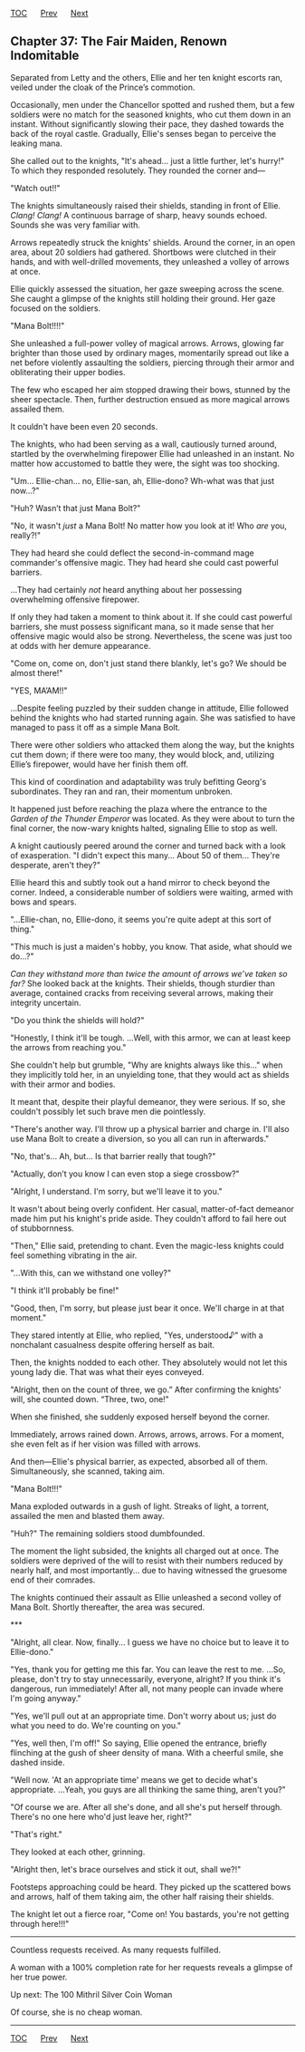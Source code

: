 [TOC](../readme.md)&nbsp;&nbsp;&nbsp;&nbsp;&nbsp;&nbsp;[Prev](index_split_011.md)&nbsp;&nbsp;&nbsp;&nbsp;&nbsp;&nbsp;[Next](index_split_013.md)



## Chapter 37: The Fair Maiden, Renown Indomitable

Separated from Letty and the others, Ellie and her ten knight escorts
ran, veiled under the cloak of the Prince’s commotion.

Occasionally, men under the Chancellor spotted and rushed them, but a
few soldiers were no match for the seasoned knights, who cut them down
in an instant. Without significantly slowing their pace, they dashed
towards the back of the royal castle. Gradually, Ellie's senses began to
perceive the leaking mana.

She called out to the knights, "It's ahead... just a little further,
let's hurry!" To which they responded resolutely. They rounded the
corner and—

"Watch out!!"

The knights simultaneously raised their shields, standing in front of
Ellie. *Clang!* *Clang!* A continuous barrage of sharp, heavy sounds
echoed. Sounds she was very familiar with.

Arrows repeatedly struck the knights' shields. Around the corner, in an
open area, about 20 soldiers had gathered. Shortbows were clutched in
their hands, and with well-drilled movements, they unleashed a volley of
arrows at once.

Ellie quickly assessed the situation, her gaze sweeping across the
scene. She caught a glimpse of the knights still holding their ground.
Her gaze focused on the soldiers.

"Mana Bolt!!!!"

She unleashed a full-power volley of magical arrows. Arrows, glowing far
brighter than those used by ordinary mages, momentarily spread out like
a net before violently assaulting the soldiers, piercing through their
armor and obliterating their upper bodies.

The few who escaped her aim stopped drawing their bows, stunned by the
sheer spectacle. Then, further destruction ensued as more magical arrows
assailed them.

It couldn't have been even 20 seconds.

The knights, who had been serving as a wall, cautiously turned around,
startled by the overwhelming firepower Ellie had unleashed in an
instant. No matter how accustomed to battle they were, the sight was too
shocking.

"Um... Ellie-chan... no, Ellie-san, ah, Ellie-dono? Wh-what was that
just now...?"

"Huh? Wasn’t that just Mana Bolt?"

"No, it wasn't *just* a Mana Bolt! No matter how you look at it! Who
*are* you, really?!"

They had heard she could deflect the second-in-command mage commander's
offensive magic. They had heard she could cast powerful barriers.

...They had certainly *not* heard anything about her possessing
overwhelming offensive firepower.

If only they had taken a moment to think about it. If she could cast
powerful barriers, she must possess significant mana, so it made sense
that her offensive magic would also be strong. Nevertheless, the scene
was just too at odds with her demure appearance.

"Come on, come on, don't just stand there blankly, let's go? We should
be almost there!"

"YES, MA’AM!!"

...Despite feeling puzzled by their sudden change in attitude, Ellie
followed behind the knights who had started running again. She was
satisfied to have managed to pass it off as a simple Mana Bolt.

There were other soldiers who attacked them along the way, but the
knights cut them down; if there were too many, they would block, and,
utilizing Ellie’s firepower, would have her finish them off.

This kind of coordination and adaptability was truly befitting Georg's
subordinates. They ran and ran, their momentum unbroken.

It happened just before reaching the plaza where the entrance to the
*Garden of the Thunder Emperor* was located. As they were about to turn
the final corner, the now-wary knights halted, signaling Ellie to stop
as well.

A knight cautiously peered around the corner and turned back with a look
of exasperation. "I didn't expect this many... About 50 of them...
They're desperate, aren't they?"

Ellie heard this and subtly took out a hand mirror to check beyond the
corner. Indeed, a considerable number of soldiers were waiting, armed
with bows and spears.

"...Ellie-chan, no, Ellie-dono, it seems you're quite adept at this sort
of thing."

"This much is just a maiden's hobby, you know. That aside, what should
we do...?"

*Can they withstand more than twice the amount of arrows we’ve taken so
far?* She looked back at the knights. Their shields, though sturdier
than average, contained cracks from receiving several arrows, making
their integrity uncertain.

"Do you think the shields will hold?"

"Honestly, I think it'll be tough. ...Well, with this armor, we can at
least keep the arrows from reaching you."

She couldn't help but grumble, "Why are knights always like this..."
when they implicitly told her, in an unyielding tone, that they would
act as shields with their armor and bodies.

It meant that, despite their playful demeanor, they were serious. If so,
she couldn't possibly let such brave men die pointlessly.

"There's another way. I'll throw up a physical barrier and charge in.
I'll also use Mana Bolt to create a diversion, so you all can run in
afterwards."

"No, that's... Ah, but... Is that barrier really that tough?"

"Actually, don’t you know I can even stop a siege crossbow?"

"Alright, I understand. I'm sorry, but we'll leave it to you."

It wasn't about being overly confident. Her casual, matter-of-fact
demeanor made him put his knight's pride aside. They couldn't afford to
fail here out of stubbornness.

"Then," Ellie said, pretending to chant. Even the magic-less knights
could feel something vibrating in the air.

"...With this, can we withstand one volley?"

"I think it'll probably be fine!"

"Good, then, I'm sorry, but please just bear it once. We'll charge in at
that moment."

They stared intently at Ellie, who replied, "Yes, understood♪" with a
nonchalant casualness despite offering herself as bait.

Then, the knights nodded to each other. They absolutely would not let
this young lady die. That was what their eyes conveyed.

"Alright, then on the count of three, we go.” After confirming the
knights' will, she counted down. “Three, two, one!"

When she finished, she suddenly exposed herself beyond the corner.

Immediately, arrows rained down. Arrows, arrows, arrows. For a moment,
she even felt as if her vision was filled with arrows.

And then—Ellie's physical barrier, as expected, absorbed all of them.
Simultaneously, she scanned, taking aim.

"Mana Bolt!!!"

Mana exploded outwards in a gush of light. Streaks of light, a torrent,
assailed the men and blasted them away.

"Huh?" The remaining soldiers stood dumbfounded.

The moment the light subsided, the knights all charged out at once. The
soldiers were deprived of the will to resist with their numbers reduced
by nearly half, and most importantly... due to having witnessed the
gruesome end of their comrades.

The knights continued their assault as Ellie unleashed a second volley
of Mana Bolt. Shortly thereafter, the area was secured.

\*\*\*

"Alright, all clear. Now, finally... I guess we have no choice but to
leave it to Ellie-dono."

"Yes, thank you for getting me this far. You can leave the rest to me.
...So, please, don't try to stay unnecessarily, everyone, alright? If
you think it's dangerous, run immediately! After all, not many people
can invade where I'm going anyway."

"Yes, we'll pull out at an appropriate time. Don't worry about us; just
do what you need to do. We're counting on you."

"Yes, well then, I'm off!" So saying, Ellie opened the entrance, briefly
flinching at the gush of sheer density of mana. With a cheerful smile,
she dashed inside.

"Well now. 'At an appropriate time' means we get to decide what's
appropriate. ...Yeah, you guys are all thinking the same thing, aren't
you?"

"Of course we are. After all she's done, and all she's put herself
through. There's no one here who'd just leave her, right?"

"That's right."

They looked at each other, grinning.

"Alright then, let's brace ourselves and stick it out, shall we?!"

Footsteps approaching could be heard. They picked up the scattered bows
and arrows, half of them taking aim, the other half raising their
shields.

The knight let out a fierce roar, "Come on! You bastards, you're not
getting through here!!!"

------------------------------------------------------------------------

Countless requests received. As many requests fulfilled.

A woman with a 100% completion rate for her requests reveals a glimpse
of her true power.

Up next: The 100 Mithril Silver Coin Woman

Of course, she is no cheap woman.


---
[TOC](../readme.md)&nbsp;&nbsp;&nbsp;&nbsp;&nbsp;&nbsp;[Prev](index_split_011.md)&nbsp;&nbsp;&nbsp;&nbsp;&nbsp;&nbsp;[Next](index_split_013.md)

